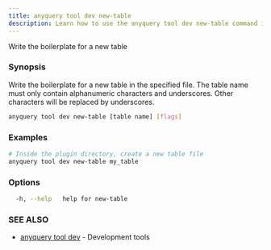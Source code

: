 ```yaml
---
title: anyquery tool dev new-table
description: Learn how to use the anyquery tool dev new-table command in Anyquery.
---
```


Write the boilerplate for a new table

### Synopsis

Write the boilerplate for a new table in the specified file.
	The table name must only contain alphanumeric characters and underscores. Other characters will be replaced by underscores.

```bash
anyquery tool dev new-table [table name] [flags]
```

### Examples

```bash
# Inside the plugin directory, create a new table file
anyquery tool dev new-table my_table
```

### Options

```bash
  -h, --help   help for new-table
```

### SEE ALSO

* [anyquery tool dev](../anyquery_tool_dev)	 - Development tools
